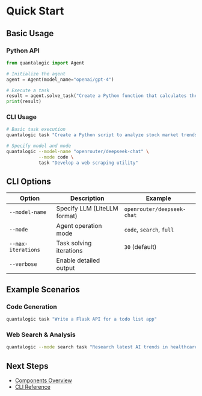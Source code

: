 # Quick Start

## Basic Usage

### Python API

```python
from quantalogic import Agent

# Initialize the agent
agent = Agent(model_name="openai/gpt-4")

# Execute a task
result = agent.solve_task("Create a Python function that calculates the Fibonacci sequence")
print(result)
```

### CLI Usage

```bash
# Basic task execution
quantalogic task "Create a Python script to analyze stock market trends"

# Specify model and mode
quantalogic --model-name "openrouter/deepseek-chat" \
            --mode code \
            task "Develop a web scraping utility"
```

## CLI Options

| Option | Description | Example |
|--------|-------------|---------|
| `--model-name` | Specify LLM (LiteLLM format) | `openrouter/deepseek-chat` |
| `--mode` | Agent operation mode | `code`, `search`, `full` |
| `--max-iterations` | Task solving iterations | `30` (default) |
| `--verbose` | Enable detailed output | |

## Example Scenarios

### Code Generation
```bash
quantalogic task "Write a Flask API for a todo list app"
```

### Web Search & Analysis
```bash
quantalogic --mode search task "Research latest AI trends in healthcare"
```

## Next Steps
- [Components Overview](/components/react)
- [CLI Reference](/cli)
